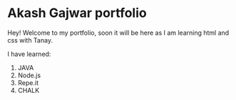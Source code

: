 # Akash Gajwar portfolio

Hey! Welcome to my portfolio, soon it will be here as I am learning html and css with Tanay.

I have learned:
1. JAVA
1. Node.js
1. Repe.it
1. CHALK
